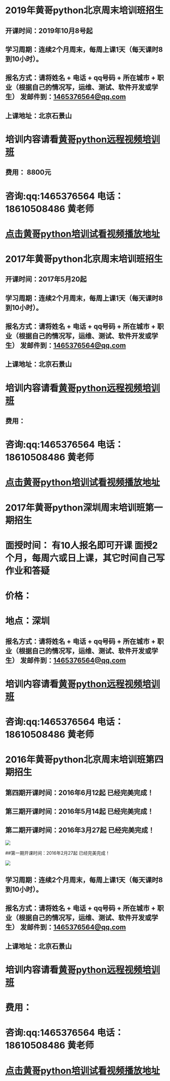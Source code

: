 # 2019年黄哥python北京周末培训班招生
## 开课时间：2019年10月8号起

## 学习周期：连续2个月周末，每周上课1天（每天课时8到10小时）。

## 报名方式：请将姓名 + 电话 + qq号码 + 所在城市 + 职业（根据自己的情况写，运维、测试、软件开发或学生） 发邮件到：1465376564@qq.com

## 上课地址：北京石景山
# 培训内容请看[黄哥python远程视频培训班](https://github.com/pythonpeixun/article/blob/master/index.md)

## 费用：  8800元

# 咨询:qq:1465376564 电话：18610508486 黄老师

# [点击黄哥python培训试看视频播放地址](https://github.com/pythonpeixun/article/blob/master/python_shiping.md)


# 2017年黄哥python北京周末培训班招生
## 开课时间：2017年5月20起

## 学习周期：连续2个月周末，每周上课1天（每天课时8到10小时）。

## 报名方式：请将姓名 + 电话 + qq号码 + 所在城市 + 职业（根据自己的情况写，运维、测试、软件开发或学生） 发邮件到：1465376564@qq.com

## 上课地址：北京石景山
# 培训内容请看[黄哥python远程视频培训班](https://github.com/pythonpeixun/article/blob/master/index.md)

## 费用：  

# 咨询:qq:1465376564 电话：18610508486 黄老师

# [点击黄哥python培训试看视频播放地址](https://github.com/pythonpeixun/article/blob/master/python_shiping.md)



# 2017年黄哥python深圳周末培训班第一期招生

# 面授时间： 有10人报名即可开课 面授2个月，每周六或日上课，其它时间自己写作业和答疑 
# 价格： 
# 地点：深圳 
## 报名方式：请将姓名 + 电话 + qq号码 + 所在城市 + 职业（根据自己的情况写，运维、测试、软件开发或学生） 发邮件到：1465376564@qq.com

# 培训内容请看[黄哥python远程视频培训班](https://github.com/pythonpeixun/article/blob/master/index.md)


# 咨询:qq:1465376564 电话：18610508486 黄老师



# 2016年黄哥python北京周末培训班第四期招生
## 第四期开课时间：2016年6月12起 已经完美完成！

## 第三期开课时间：2016年5月14起 已经完美完成！

## 第二期开课时间：2016年3月27起 已经完美完成！
![](second.JPG)

##第一期开课时间：2016年2月27起 已经完美完成！

![](pythonpeixun.JPG)

## 学习周期：连续2个月周末，每周上课1天（每天课时8到10小时）。

## 报名方式：请将姓名 + 电话 + qq号码 + 所在城市 + 职业（根据自己的情况写，运维、测试、软件开发或学生） 发邮件到：1465376564@qq.com

## 上课地址：北京石景山
# 培训内容请看[黄哥python远程视频培训班](https://github.com/pythonpeixun/article/blob/master/index.md)

# 费用：  

# 咨询:qq:1465376564 电话：18610508486 黄老师

# [点击黄哥python培训试看视频播放地址](https://github.com/pythonpeixun/article/blob/master/python_shiping.md)
